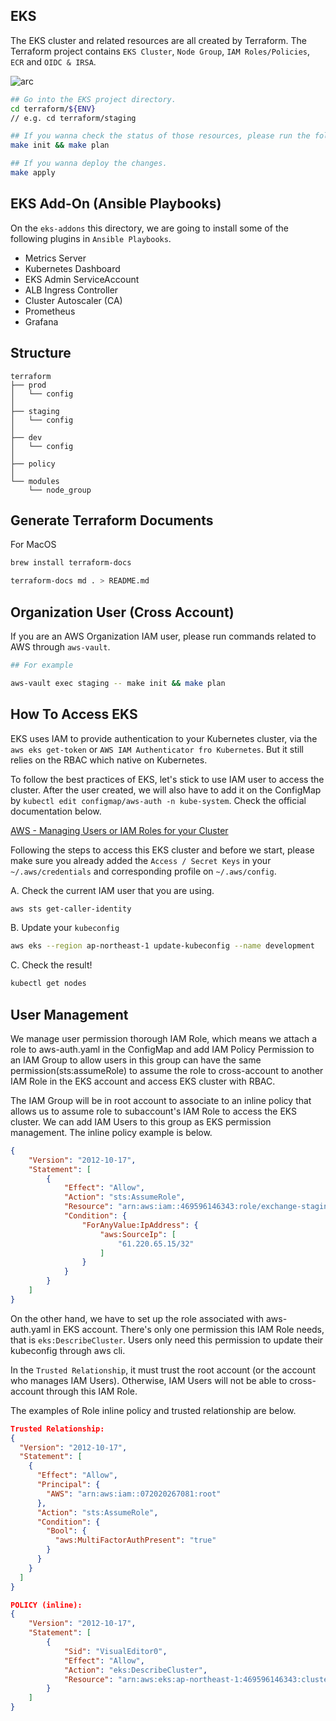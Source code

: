 ## EKS
The EKS cluster and related resources are all created by Terraform.
The Terraform project contains `EKS Cluster`, `Node Group`, `IAM Roles/Policies`, `ECR` and `OIDC & IRSA`.

![arc](https://live.staticflickr.com/65535/49751615113_ff81d31f5c_k.jpg)

```bash
## Go into the EKS project directory.
cd terraform/${ENV}
// e.g. cd terraform/staging

## If you wanna check the status of those resources, please run the following commands.
make init && make plan

## If you wanna deploy the changes.
make apply
``` 


## EKS Add-On (Ansible Playbooks)
On the `eks-addons` this directory, we are going to install some of the following plugins in `Ansible Playbooks`.

- Metrics Server
- Kubernetes Dashboard
- EKS Admin ServiceAccount
- ALB Ingress Controller
- Cluster Autoscaler (CA)
- Prometheus 
- Grafana



## Structure

```
terraform
├── prod
│   └── config
│
├── staging
│   └── config
│
├── dev
│   └── config
│
├── policy
│
└── modules
    └── node_group

```


## Generate Terraform Documents

For MacOS  
```bash
brew install terraform-docs

terraform-docs md . > README.md
```



## Organization User (Cross Account)
If you are an AWS Organization IAM user, please run commands related to AWS through `aws-vault`.

```bash
## For example

aws-vault exec staging -- make init && make plan
```


## How To Access EKS
EKS uses IAM to provide authentication to your Kubernetes cluster, via the `aws eks get-token` or `AWS IAM Authenticator fro Kubernetes`.
But it still relies on the RBAC which native on Kubernetes.  

To follow the best practices of EKS, let's stick to use IAM user to access the cluster. 
After the user created, we will also have to add it on the ConfigMap by `kubectl edit configmap/aws-auth -n kube-system`.
Check the official documentation below. 

[AWS - Managing Users or IAM Roles for your Cluster](https://docs.aws.amazon.com/eks/latest/userguide/add-user-role.html) 

Following the steps to access this EKS cluster and before we start, please make sure you already added the `Access / Secret Keys` in your `~/.aws/credentials` and corresponding profile on `~/.aws/config`.

A. Check the current IAM user that you are using.
```bash
aws sts get-caller-identity
```

B. Update your `kubeconfig`
```bash
aws eks --region ap-northeast-1 update-kubeconfig --name development
```

C. Check the result!
```bash
kubectl get nodes
```


## User Management
We manage user permission thorough IAM Role, which means we attach a role to aws-auth.yaml in the ConfigMap and add IAM Policy Permission to an IAM Group to allow users in this group can have the same permission(sts:assumeRole) to assume the role to cross-account to another IAM Role in the EKS account and access EKS cluster with RBAC.

The IAM Group will be in root account to associate to an inline policy that allows us to assume role to subaccount's IAM Role to access the EKS cluster.
We can add IAM Users to this group as EKS permission management. The inline policy example is below.

```json
{
	"Version": "2012-10-17",
    "Statement": [
        {
            "Effect": "Allow",
            "Action": "sts:AssumeRole",
            "Resource": "arn:aws:iam::469596146343:role/exchange-staging-eksAssumeRole",
            "Condition": {
                "ForAnyValue:IpAddress": {
                    "aws:SourceIp": [
                        "61.220.65.15/32"
                    ]
                }
            }
        }
    ]
}
``` 

On the other hand, we have to set up the role associated with aws-auth.yaml in EKS account. There's only one permission this IAM Role needs, that is `eks:DescribeCluster`. 
Users only need this permission to update their kubeconfig through aws cli.

In the `Trusted Relationship`, it must trust the root account (or the account who manages IAM Users). Otherwise, IAM Users will not be able to cross-account through this IAM Role.

The examples of Role inline policy and trusted relationship are below.

```json
Trusted Relationship:
{
  "Version": "2012-10-17",
  "Statement": [
    {
      "Effect": "Allow",
      "Principal": {
        "AWS": "arn:aws:iam::072020267081:root"
      },
      "Action": "sts:AssumeRole",
      "Condition": {
        "Bool": {
          "aws:MultiFactorAuthPresent": "true"
        }
      }
    }
  ]
}

POLICY (inline):
{
    "Version": "2012-10-17",
    "Statement": [
        {
            "Sid": "VisualEditor0",
            "Effect": "Allow",
            "Action": "eks:DescribeCluster",
            "Resource": "arn:aws:eks:ap-northeast-1:469596146343:cluster/exchange-staging"
        }
    ]
}
```